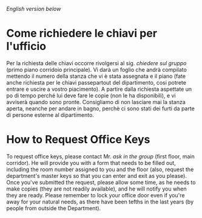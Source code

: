 *English version below*

# Come richiedere le chiavi per l'ufficio
Per la richiesta delle chiavi occorre rivolgersi al sig. *chiedere sul gruppo* (primo piano corridoio principale). Vi darà un foglio che andrà compilato mettendo il numero della stanza che vi è stata assegnata e il piano (fate anche richiesta per le chiavi passepartout del dipartimento, cosi potrete entrare e uscire a vostro piacimento). A partire dalla richiesta aspettate un po di tempo perché lui deve fare le copie (non le ha disponibili), e vi avviserà quando sono pronte.
Consigliamo di non lasciare mai la stanza aperta, neanche per andare in bagno, perchè ci sono stati dei furti da parte di persone esterne al dipartimento. 


# How to Request Office Keys
To request office keys, please contact Mr. *ask in the group* (first floor, main corridor). He will provide you with a form that needs to be filled out, including the room number assigned to you and the floor (also, request the department's master keys so that you can enter and exit as you please). Once you've submitted the request, please allow some time, as he needs to make copies (they are not readily available), and he will notify you when they are ready.
Please remember to lock your office door even if you're away for your natural needs, as there have been tefths in the last years (by people from outside the Department).


